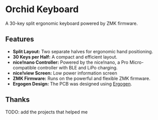 # Orchid Keyboard

A 30-key split ergonomic keyboard powered by ZMK firmware.

## Features

*   **Split Layout:** Two separate halves for ergonomic hand positioning.
*   **30 Keys per Half:** A compact and efficient layout.
*   **nice!nano Controller:** Powered by the nice!nano, a Pro Micro-compatible controller with BLE and LiPo charging.
*   **nice!view Screen:** Low power information screen
*   **ZMK Firmware:** Runs on the powerful and flexible ZMK firmware.
*   **Ergogen Design:** The PCB was designed using [Ergogen](https://ergogen.xyz/).


## Thanks
TODO: add the projects that helped me